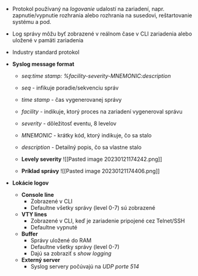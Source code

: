 - Protokol používaný na *logovanie* udalostí na zariadení, napr. zapnutie/vypnutie rozhrania alebo rozhrania na susedovi, reštartovanie systému a pod.
- Log správy môžu byť zobrazené v reálnom čase v CLI zariadenia alebo uložené v pamäti zariadenia
- Industry standard protokol
- **Syslog message format**
	- *seq:time stamp: %facility-severity-MNEMONIC:description*
	- *seq* - infikuje poradie/sekvenciu správ
	- *time stamp* - čas vygenerovanej správy
	- *facility* - indikuje, ktorý proces na zariadení vygeneroval správu
	- *severity* - dôležitosť eventu, 8 levelov
	- *MNEMONIC* - krátky kód, ktorý indikuje, čo sa stalo
	- *description* - Detailný popis, čo sa vlastne stalo
	- **Levely severity**
		![[Pasted image 20230121174242.png]]

	- **Príklad správy**
		![[Pasted image 20230121174406.png]]

- **Lokácie logov**
	- **Console line** 
		- Zobrazené v CLI
		- Defaultne všetky správy (level 0-7) sú zobrazené
	- **VTY lines**
		- Zobrazené v CLI, keď je zariadenie pripojené cez Telnet/SSH
		- Defaultne vypnuté
	- **Buffer**
		- Správy uložené do RAM
		- Defaultne všetky správy (level 0-7) 
		- Dajú sa zobraziť s *show logging*
	- **Externý server** 
		- Syslog servery počúvajú na *UDP porte 514*
